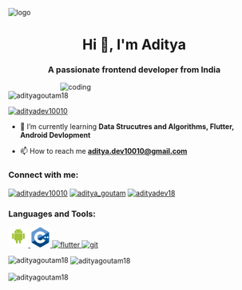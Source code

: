 ![logo](https://github.com/AdityaGoutam18/AdityaDev18/blob/main/Make%20your%20README.png)

<h1 align="center">Hi 👋, I'm Aditya</h1>
<h3 align="center">A passionate frontend developer from India</h3>

<img align="right" alt="coding" width="400" src="https://user-images.githubusercontent.com/69011963/137184767-79a13ec7-1bb3-4341-a6da-3a149c9c159a.gif">

<p align="left"> <img src="https://komarev.com/ghpvc/?username=adityagoutam18&label=Profile%20views&color=0e75b6&style=flat" alt="adityagoutam18" /> </p>

<p align="left"> <a href="https://twitter.com/adityadev10010" target="blank"><img src="https://img.shields.io/twitter/follow/adityadev10010?logo=twitter&style=for-the-badge" alt="adityadev10010" /></a> </p>

- 🌱 I’m currently learning **Data Strucutres and Algorithms, Flutter, Android Devlopment**

- 📫 How to reach me **aditya.dev10010@gmail.com**

<h3 align="left">Connect with me:</h3>
<p align="left">
<a href="https://twitter.com/adityadev10010" target="blank"><img align="center" src="https://raw.githubusercontent.com/rahuldkjain/github-profile-readme-generator/master/src/images/icons/Social/twitter.svg" alt="adityadev10010" height="30" width="40" /></a>
<a href="https://www.codechef.com/users/aditya_goutam" target="blank"><img align="center" src="https://cdn.jsdelivr.net/npm/simple-icons@3.1.0/icons/codechef.svg" alt="aditya_goutam" height="30" width="40" /></a>
<a href="https://www.leetcode.com/adityadev18" target="blank"><img align="center" src="https://raw.githubusercontent.com/rahuldkjain/github-profile-readme-generator/master/src/images/icons/Social/leet-code.svg" alt="adityadev18" height="30" width="40" /></a>
</p>

<h3 align="left">Languages and Tools:</h3>
<p align="left"> <a href="https://developer.android.com" target="_blank" rel="noreferrer"> <img src="https://raw.githubusercontent.com/devicons/devicon/master/icons/android/android-original-wordmark.svg" alt="android" width="40" height="40"/> </a> <a href="https://www.w3schools.com/cpp/" target="_blank" rel="noreferrer"> <img src="https://raw.githubusercontent.com/devicons/devicon/master/icons/cplusplus/cplusplus-original.svg" alt="cplusplus" width="40" height="40"/> </a> <a href="https://flutter.dev" target="_blank" rel="noreferrer"> <img src="https://www.vectorlogo.zone/logos/flutterio/flutterio-icon.svg" alt="flutter" width="40" height="40"/> </a> <a href="https://git-scm.com/" target="_blank" rel="noreferrer"> <img src="https://www.vectorlogo.zone/logos/git-scm/git-scm-icon.svg" alt="git" width="40" height="40"/> </a> </p>

<p><img align="left" src="https://github-readme-stats.vercel.app/api/top-langs?username=adityagoutam18&show_icons=true&locale=en&layout=compact" alt="adityagoutam18" /></p>

<p>&nbsp;<img align="center" src="https://github-readme-stats.vercel.app/api?username=adityagoutam18&show_icons=true&locale=en" alt="adityagoutam18" /></p>

<p><img align="center" src="https://github-readme-streak-stats.herokuapp.com/?user=adityagoutam18&" alt="adityagoutam18" /></p>
